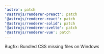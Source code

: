 ```yaml
---
'astro': patch
'@astrojs/renderer-preact': patch
'@astrojs/renderer-react': patch
'@astrojs/renderer-solid': patch
'@astrojs/renderer-svelte': patch
'@astrojs/renderer-vue': patch
---
```


Bugfix: Bundled CSS missing files on Windows
